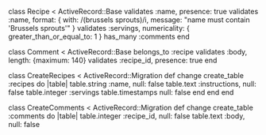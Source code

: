 class Recipe < ActiveRecord::Base validates :name, presence: true validates :name, format: { with: /(brussels sprouts)/i, message: "name must contain 'Brussels sprouts'" } validates :servings, numericality: { greater_than_or_equal_to: 1 } has_many :comments end

class Comment < ActiveRecord::Base belongs_to :recipe validates :body, length: {maximum: 140} validates :recipe_id, presence: true end

class CreateRecipes < ActiveRecord::Migration def change create_table :recipes do |table| table.string :name, null: false table.text :instructions, null: false table.integer :servings table.timestamps null: false end end end

class CreateComments < ActiveRecord::Migration def change create_table :comments do |table| table.integer :recipe_id, null: false table.text :body, null: false
